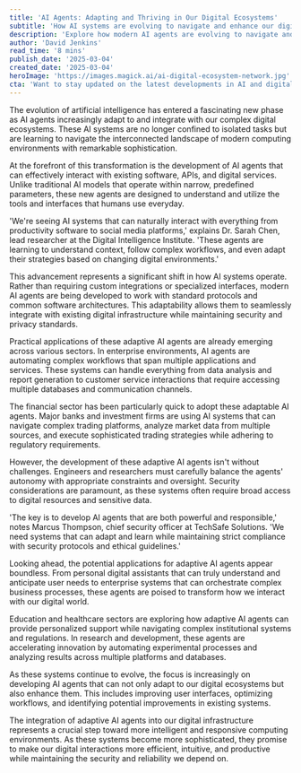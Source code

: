 ```yaml
---
title: 'AI Agents: Adapting and Thriving in Our Digital Ecosystems'
subtitle: 'How AI systems are evolving to navigate and enhance our digital world'
description: 'Explore how modern AI agents are evolving to navigate and enhance our digital ecosystems, learning to interact seamlessly with existing software, APIs, and services while maintaining security and delivering unprecedented utility across various sectors.'
author: 'David Jenkins'
read_time: '8 mins'
publish_date: '2025-03-04'
created_date: '2025-03-04'
heroImage: 'https://images.magick.ai/ai-digital-ecosystem-network.jpg'
cta: 'Want to stay updated on the latest developments in AI and digital transformation? Follow us on LinkedIn for exclusive insights and analysis from industry experts shaping the future of adaptive AI systems.'
---
```


The evolution of artificial intelligence has entered a fascinating new phase as AI agents increasingly adapt to and integrate with our complex digital ecosystems. These AI systems are no longer confined to isolated tasks but are learning to navigate the interconnected landscape of modern computing environments with remarkable sophistication.

At the forefront of this transformation is the development of AI agents that can effectively interact with existing software, APIs, and digital services. Unlike traditional AI models that operate within narrow, predefined parameters, these new agents are designed to understand and utilize the tools and interfaces that humans use everyday.

'We're seeing AI systems that can naturally interact with everything from productivity software to social media platforms,' explains Dr. Sarah Chen, lead researcher at the Digital Intelligence Institute. 'These agents are learning to understand context, follow complex workflows, and even adapt their strategies based on changing digital environments.'

This advancement represents a significant shift in how AI systems operate. Rather than requiring custom integrations or specialized interfaces, modern AI agents are being developed to work with standard protocols and common software architectures. This adaptability allows them to seamlessly integrate with existing digital infrastructure while maintaining security and privacy standards.

Practical applications of these adaptive AI agents are already emerging across various sectors. In enterprise environments, AI agents are automating complex workflows that span multiple applications and services. These systems can handle everything from data analysis and report generation to customer service interactions that require accessing multiple databases and communication channels.

The financial sector has been particularly quick to adopt these adaptable AI agents. Major banks and investment firms are using AI systems that can navigate complex trading platforms, analyze market data from multiple sources, and execute sophisticated trading strategies while adhering to regulatory requirements.

However, the development of these adaptive AI agents isn't without challenges. Engineers and researchers must carefully balance the agents' autonomy with appropriate constraints and oversight. Security considerations are paramount, as these systems often require broad access to digital resources and sensitive data.

'The key is to develop AI agents that are both powerful and responsible,' notes Marcus Thompson, chief security officer at TechSafe Solutions. 'We need systems that can adapt and learn while maintaining strict compliance with security protocols and ethical guidelines.'

Looking ahead, the potential applications for adaptive AI agents appear boundless. From personal digital assistants that can truly understand and anticipate user needs to enterprise systems that can orchestrate complex business processes, these agents are poised to transform how we interact with our digital world.

Education and healthcare sectors are exploring how adaptive AI agents can provide personalized support while navigating complex institutional systems and regulations. In research and development, these agents are accelerating innovation by automating experimental processes and analyzing results across multiple platforms and databases.

As these systems continue to evolve, the focus is increasingly on developing AI agents that can not only adapt to our digital ecosystems but also enhance them. This includes improving user interfaces, optimizing workflows, and identifying potential improvements in existing systems.

The integration of adaptive AI agents into our digital infrastructure represents a crucial step toward more intelligent and responsive computing environments. As these systems become more sophisticated, they promise to make our digital interactions more efficient, intuitive, and productive while maintaining the security and reliability we depend on.